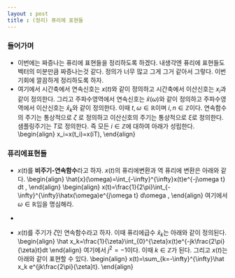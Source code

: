 ```yaml
---
layout : post 
title : (정리) 퓨리에 표현들
---
```


### 들어가며
- 이번에는 짜증나는 퓨리에 표현들을 정리하도록 하겠다. 내생각엔 퓨리에 표현들도 벡터의 미분만큼 짜증나는것 같다. 정의가 너무 많고 그게 그거 같아서 그렇다. 이번기회에 깔끔하게 정리하도록 하자. 
- 여기에서 시간축에서 연속신호는 $x(t)$와 같이 정의하고 시간축에서 이산신호는 $x_i$과 같이 정의한다. 그리고 주파수영역에서 연속신호는 $\hat x(\omega)$와 같이 정의하고 주파수영역에서 이산신호는 $\hat x_k$와 같이 정의한다. 이때 $t,\omega \in \mathbb{R}$이며 $i,n \in \mathbb{Z}$이다. 연속함수의 주기는 통상적으로 $\zeta$ 로 정의하고 이산신호의 주기는 통상적으로 $\xi$로 정의한다. 샘플링주기는 $T$로 정의한다. 즉 모든 $i \in \mathbb{Z}$에 대하여 아래가 성립한다. 
\begin{align}
x_i=x(t_i)=x(iT),
\end{align}

### 퓨리에표현들 
- $x(t)$를 **비주기-연속함수**라고 하자. $x(t)$의 퓨리에변환과 역 퓨리에 변환은 아래와 같다.
\begin{align}
\hat{x}(\omega)=\int_{-\infty}^{\infty}x(t)e^{-j\omega t} dt , 
\end{align}
\begin{align}
x(t)=\frac{1}{2\pi}\int_{-\infty}^{\infty}\hatx(\omega)e^{j\omega t} d\omega , 
\end{align}
여기에서 $\omega \in \mathbb{R}$임을 명심해라. 

- 

- $x(t)$를 주기가 $\zeta$인 연속함수라고 하자. 이때 퓨리에급수 $\hat{x}_ k$는 아래와 같이 정의된다. 
\begin{align}
\hat x_k=\frac{1}{\zeta}\int_{0}^{\zeta}x(t)e^{-jk\frac{2\pi}{\zeta}t}dt
\end{align}
여기에서 $j^2=-1$이다. 이때 $k \in \mathbb{Z}$가 된다. 그리고 $x(t)$는 아래와 같이 표현할 수 있다. 
\begin{align}
x(t)=\sum_{k=-\infty}^{\infty}\hat x_k e^{jk\frac{2\pi}{\zeta}t}. 
\end{align}
